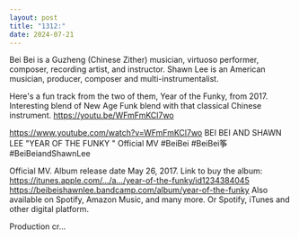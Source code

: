 ```yaml
---
layout: post
title: "1312:"
date: 2024-07-21
---
```


Bei Bei is a Guzheng (Chinese Zither) musician, virtuoso performer, composer, recording artist, and instructor. 
Shawn Lee is an American musician, producer, composer and multi-instrumentalist.

Here's a fun track from the two of them, Year of the Funky, from 2017. Interesting blend of New Age Funk blend with that classical Chinese instrument.
https://youtu.be/WFmFmKCl7wo

https://www.youtube.com/watch?v=WFmFmKCl7wo
BEI BEI AND SHAWN LEE "YEAR OF THE FUNKY " Official MV
#BeiBei #BeiBei筝 #BeiBeiandShawnLee

Official MV. Album release date May 26, 2017. 
Link to buy the album: https://itunes.apple.com/…/a…/year-of-the-funky/id1234384045
https://beibeishawnlee.bandcamp.com/album/year-of-the-funky
Also available on Spotify, Amazon Music, and many more.
Or Spotify, iTunes and other digital platform. 


Production cr...
